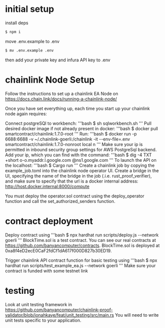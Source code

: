 # initial setup
install deps
```bash
$ npm i
```

move .env.example to .env
```bash
$ mv .env.example .env
```
then add your private key and infura API key to .env

# chainlink Node Setup

Follow the instructions to set up a chainlink EA Node on https://docs.chain.link/docs/running-a-chainlink-node/

Once you have set everything up, each time you start up your chainlink node again requires: 

Connect postgreSQl to workbench:
'''bash
$ sh sqlworkbench.sh
'''
Pull desired docker image if not already present in docker: 
'''bash
$ docker pull smartcontract/chainlink:1.7.0-root
'''
Run: 
'''bash
$ docker run -p 6688:6688 -v ~/.chainlink-goerli:/chainlink -it --env-file=.env smartcontract/chainlink:1.7.0-nonroot local n
'''
Make sure your ip is permitted in inbound security group settings for AWS PostgreSql backend. Add your ip, which you can find with the command: 
'''bash
$ dig -4 TXT +short o-o.myaddr.l.google.com @ns1.google.com 
'''
To launch the API on the localhost: 
'''bash
$ Cargo run 
'''
Create a chainlink job by copying the example_job.toml into the chainlink node operator UI. Create a bridge in the UI, specifying the name of the bridge in the job (.i.e. rust_proof_verifier), and make sure to specify that the url is a docker internal address: http://host.docker.internal:8000/compute

You must deploy the operator.sol contract using the deploy_operator function and call the set_authorized_senders function. 

# contract deployment
Deploy contract using
'''bash 
$ npx hardhat run scripts/deploy.js --network goerli
'''
BlockTime.sol is a test contract. You can see our real contracts at https://github.com/banyancomputer/contracts. BlockTime.sol is deployed at 0xa8f4eD2ecE0CaF2fdCf1dA617f000D827b30ED19. 

Trigger chainlink API contract function for basic testing using 
'''bash
$ npx hardhat run scripts/test_example_ea.js --network goerli 
'''
Make sure your contract is funded with some testnet link

# testing

Look at unit testing framework in https://github.com/banyancomputer/chainlink-proof-validator/blob/jonahkaye/feat/unit_testing/src/main.rs You will need to write unit tests specific to your application. 